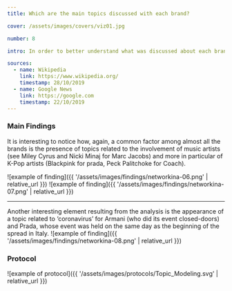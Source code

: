 ```yaml
---
title: Which are the main topics discussed with each brand?

cover: /assets/images/covers/viz01.jpg

number: 8

intro: In order to better understand what was discussed about each brand, we applied Topic Modeling. This lets us see not only the ‘topics’ discussed for each of the brands, but also what the topics themselves have in common between them. In the visualization below, we show the results of the Topic Modeling for each of the most successful brands of both MFW and NYFW. The different ‘clusters’ represent words that are similar and that often appear together in tweets.

sources:
  - name: Wikipedia
    link: https://www.wikipedia.org/
    timestamp: 28/10/2019
  - name: Google News
    link: https://google.com
    timestamp: 22/10/2019
---
```


### Main Findings
It is interesting to notice how, again, a common factor among almost all the brands is the presence of topics related to the involvement of music artists (see Miley Cyrus and Nicki Minaj for Marc Jacobs) and more in particular of K-Pop artists (Blackpink for prada, Peck Palitchoke for Coach). 


![example of finding]({{ '/assets/images/findings/networkina-06.png' | relative_url }})
![example of finding]({{ '/assets/images/findings/networkina-07.png' | relative_url }})

***

Another interesting element resulting from the analysis is the appearance of a topic related to ‘coronavirus’ for Armani (who did its event closed-doors) and Prada, whose event was held on the same day as the beginning of the spread in Italy.
![example of finding]({{ '/assets/images/findings/networkina-08.png' | relative_url }})

### Protocol

![example of protocol]({{ '/assets/images/protocols/Topic_Modeling.svg' | relative_url }})
